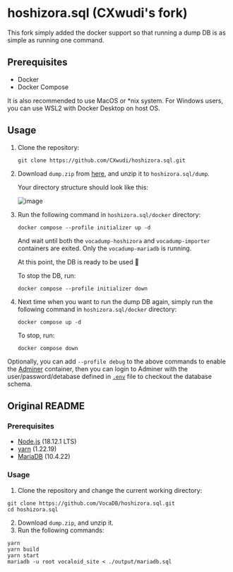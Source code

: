 # hoshizora.sql (CXwudi's fork)

This fork simply added the docker support so that running a dump DB is as simple as running one command.

## Prerequisites

- Docker
- Docker Compose

It is also recommended to use MacOS or *nix system. For Windows users, you can use WSL2 with Docker Desktop on host OS.

## Usage

1. Clone the repository:

    ```
    git clone https://github.com/CXwudi/hoshizora.sql.git
    ```

2. Download `dump.zip` from [here](https://vocaloid.eu/vocadb/dump.zip), and unzip it to `hoshizora.sql/dump`.

    Your directory structure should look like this:

    ![image](https://s2.loli.net/2023/06/05/V2CzlNHPo4wrsd9.png)

3. Run the following command in `hoshizora.sql/docker` directory:

    ```
    docker compose --profile initializer up -d
    ```

    And wait until both the `vocadump-hoshizora` and `vocadump-importer` containers are exited. Only the `vocadump-mariadb` is running.

    At this point, the DB is ready to be used 🙂

    To stop the DB, run:

    ```
    docker compose --profile initializer down
    ```

4. Next time when you want to run the dump DB again, simply run the following command in `hoshizora.sql/docker` directory:

    ```
    docker compose up -d
    ```

    To stop, run:

    ```
    docker compose down
    ```

Optionally, you can add `--profile debug` to the above commands to enable the [Adminer](https://hub.docker.com/_/adminer) container, then you can login to Adminer with the user/password/detabase defined in [`.env`](docker/.env) file to checkout the database schema.

## Original README

### Prerequisites

- [Node.js](https://nodejs.org/en/) (18.12.1 LTS)
- [yarn](https://yarnpkg.com/) (1.22.19)
- [MariaDB](https://mariadb.org/) (10.4.22)

### Usage

1. Clone the repository and change the current working directory:

```
git clone https://github.com/VocaDB/hoshizora.sql.git
cd hoshizora.sql
```

2. Download `dump.zip`, and unzip it.
3. Run the following commands:

```
yarn
yarn build
yarn start
mariadb -u root vocaloid_site < ./output/mariadb.sql
```
